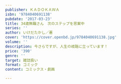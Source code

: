 ```yaml
---
publisher: ＫＡＤＯＫＡＷＡ
isbn: '9784040691138'
pubdate: '2017-03-23'
title: 34歳無職さん　次のステップを思案中
series: ''
author: いけだたかし／著
cover: 'https://cover.openbd.jp/9784040691138.jpg'
volume: ''
description: 今さらですが、人生の岐路に立っています！
price: '390'
genre: ''
target: 雑誌扱い
format: コミック
content: コミックス・劇画

---
```

